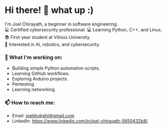 # Hi there! 👋 what up :)

I'm Joel Chirayath, a beginner in software engineering.  
💻 Certified cybersecurity professional.
💻 Learning Python, C++, and Linux.  
📚 First-year student at Vilnius University.  
🚀 Interested in AI, robotics, and cybersecurity.

### 🌱 What I'm working on:
- Building simple Python automation scripts.
- Learning GitHub workflows.
- Exploring Arduino projects.
- Pentesting
- Learning networking

### 📫 How to reach me:
- Email: joeldvdrphl@gmail.com
- LinkedIn: https://www.linkedin.com/in/joel-chirayath-5650432b8/
  
